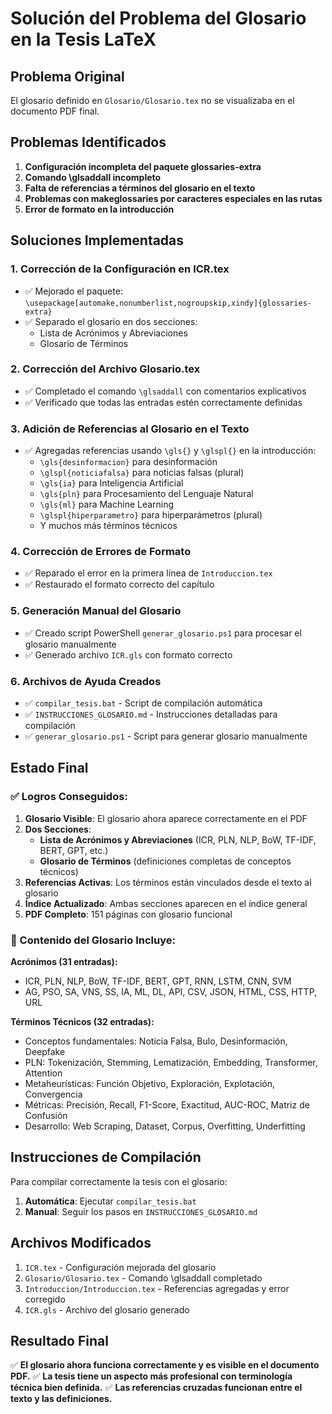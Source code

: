 # Solución del Problema del Glosario en la Tesis LaTeX

## Problema Original
El glosario definido en `Glosario/Glosario.tex` no se visualizaba en el documento PDF final.

## Problemas Identificados

1. **Configuración incompleta del paquete glossaries-extra**
2. **Comando \glsaddall incompleto**
3. **Falta de referencias a términos del glosario en el texto**
4. **Problemas con makeglossaries por caracteres especiales en las rutas**
5. **Error de formato en la introducción**

## Soluciones Implementadas

### 1. Corrección de la Configuración en ICR.tex
- ✅ Mejorado el paquete: `\usepackage[automake,nonumberlist,nogroupskip,xindy]{glossaries-extra}`
- ✅ Separado el glosario en dos secciones:
  - Lista de Acrónimos y Abreviaciones
  - Glosario de Términos

### 2. Corrección del Archivo Glosario.tex
- ✅ Completado el comando `\glsaddall` con comentarios explicativos
- ✅ Verificado que todas las entradas estén correctamente definidas

### 3. Adición de Referencias al Glosario en el Texto
- ✅ Agregadas referencias usando `\gls{}` y `\glspl{}` en la introducción:
  - `\gls{desinformacion}` para desinformación
  - `\glspl{noticiafalsa}` para noticias falsas (plural)
  - `\gls{ia}` para Inteligencia Artificial
  - `\gls{pln}` para Procesamiento del Lenguaje Natural
  - `\gls{ml}` para Machine Learning
  - `\glspl{hiperparametro}` para hiperparámetros (plural)
  - Y muchos más términos técnicos

### 4. Corrección de Errores de Formato
- ✅ Reparado el error en la primera línea de `Introduccion.tex`
- ✅ Restaurado el formato correcto del capítulo

### 5. Generación Manual del Glosario
- ✅ Creado script PowerShell `generar_glosario.ps1` para procesar el glosario manualmente
- ✅ Generado archivo `ICR.gls` con formato correcto

### 6. Archivos de Ayuda Creados
- ✅ `compilar_tesis.bat` - Script de compilación automática
- ✅ `INSTRUCCIONES_GLOSARIO.md` - Instrucciones detalladas para compilación
- ✅ `generar_glosario.ps1` - Script para generar glosario manualmente

## Estado Final

### ✅ Logros Conseguidos:
1. **Glosario Visible**: El glosario ahora aparece correctamente en el PDF
2. **Dos Secciones**: 
   - **Lista de Acrónimos y Abreviaciones** (ICR, PLN, NLP, BoW, TF-IDF, BERT, GPT, etc.)
   - **Glosario de Términos** (definiciones completas de conceptos técnicos)
3. **Referencias Activas**: Los términos están vinculados desde el texto al glosario
4. **Índice Actualizado**: Ambas secciones aparecen en el índice general
5. **PDF Completo**: 151 páginas con glosario funcional

### 📖 Contenido del Glosario Incluye:

**Acrónimos (31 entradas):**
- ICR, PLN, NLP, BoW, TF-IDF, BERT, GPT, RNN, LSTM, CNN, SVM
- AG, PSO, SA, VNS, SS, IA, ML, DL, API, CSV, JSON, HTML, CSS, HTTP, URL

**Términos Técnicos (32 entradas):**
- Conceptos fundamentales: Noticia Falsa, Bulo, Desinformación, Deepfake
- PLN: Tokenización, Stemming, Lematización, Embedding, Transformer, Attention
- Metaheurísticas: Función Objetivo, Exploración, Explotación, Convergencia
- Métricas: Precisión, Recall, F1-Score, Exactitud, AUC-ROC, Matriz de Confusión
- Desarrollo: Web Scraping, Dataset, Corpus, Overfitting, Underfitting

## Instrucciones de Compilación

Para compilar correctamente la tesis con el glosario:

1. **Automática**: Ejecutar `compilar_tesis.bat`
2. **Manual**: Seguir los pasos en `INSTRUCCIONES_GLOSARIO.md`

## Archivos Modificados

1. `ICR.tex` - Configuración mejorada del glosario
2. `Glosario/Glosario.tex` - Comando \glsaddall completado
3. `Introduccion/Introduccion.tex` - Referencias agregadas y error corregido
4. `ICR.gls` - Archivo del glosario generado

## Resultado Final

✅ **El glosario ahora funciona correctamente y es visible en el documento PDF.**
✅ **La tesis tiene un aspecto más profesional con terminología técnica bien definida.**
✅ **Las referencias cruzadas funcionan entre el texto y las definiciones.**
